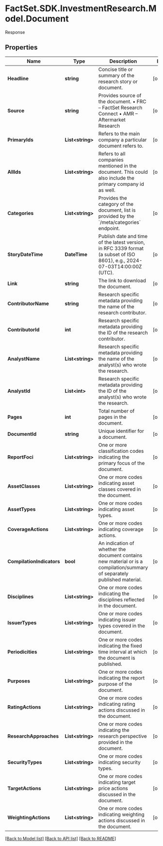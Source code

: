 # FactSet.SDK.InvestmentResearch.Model.Document
Response

## Properties

Name | Type | Description | Notes
------------ | ------------- | ------------- | -------------
**Headline** | **string** | Concise title or summary of the research story or document. | [optional] 
**Source** | **string** | Provides source of the document.  • FRC – FactSet Research Connect   • AMR – Aftermarket Research | [optional] 
**PrimaryIds** | **List&lt;string&gt;** | Refers to the main company a particular document refers to. | [optional] 
**AllIds** | **List&lt;string&gt;** | Refers to all companies mentioned in the document. This could also include the primary company id as well. | [optional] 
**Categories** | **List&lt;string&gt;** | Provides the category of the document, list is provided by the &#x60;/meta/categories&#x60; endpoint. | [optional] 
**StoryDateTime** | **DateTime** | Publish date and time of the latest version, in RFC 3339 format (a subset of ISO 8601), e.g., 2024-07-03T14:00:00Z (UTC). | [optional] 
**Link** | **string** | The link to download the document. | [optional] 
**ContributorName** | **string** | Research specific metadata providing the name of the research contributor. | [optional] 
**ContributorId** | **int** | Research specific metadata providing the ID of the research contributor. | [optional] 
**AnalystName** | **List&lt;string&gt;** | Research specific metadata providing the name of the analyst(s) who wrote the research. | [optional] 
**AnalystId** | **List&lt;int&gt;** | Research specific metadata providing the ID of the analyst(s) who wrote the research. | [optional] 
**Pages** | **int** | Total number of pages in the document. | [optional] 
**DocumentId** | **string** | Unique identifier for a document. | [optional] 
**ReportFoci** | **List&lt;string&gt;** | One or more classification codes indicating the primary focus of the document. | [optional] 
**AssetClasses** | **List&lt;string&gt;** | One or more codes indicating asset classes covered in the document. | [optional] 
**AssetTypes** | **List&lt;string&gt;** | One or more codes indicating asset types. | [optional] 
**CoverageActions** | **List&lt;string&gt;** | One or more codes indicating coverage actions. | [optional] 
**CompilationIndicators** | **bool** | An indication of whether the document contains new material or is a compilation/summary of separately published material. | [optional] 
**Disciplines** | **List&lt;string&gt;** | One or more codes indicating the disciplines reflected in the document. | [optional] 
**IssuerTypes** | **List&lt;string&gt;** | One or more codes indicating issuer types covered in the document. | [optional] 
**Periodicities** | **List&lt;string&gt;** | One or more codes indicating the fixed time interval at which the document is published. | [optional] 
**Purposes** | **List&lt;string&gt;** | One or more codes indicating the report purpose of the document. | [optional] 
**RatingActions** | **List&lt;string&gt;** | One or more codes indicating rating actions discussed in the document. | [optional] 
**ResearchApproaches** | **List&lt;string&gt;** | One or more codes indicating the research perspective provided in the document. | [optional] 
**SecurityTypes** | **List&lt;string&gt;** | One or more codes indicating security types. | [optional] 
**TargetActions** | **List&lt;string&gt;** | One or more codes indicating target price actions discussed in the document. | [optional] 
**WeightingActions** | **List&lt;string&gt;** | One or more codes indicating weighting actions discussed in the document. | [optional] 

[[Back to Model list]](../README.md#documentation-for-models) [[Back to API list]](../README.md#documentation-for-api-endpoints) [[Back to README]](../README.md)

